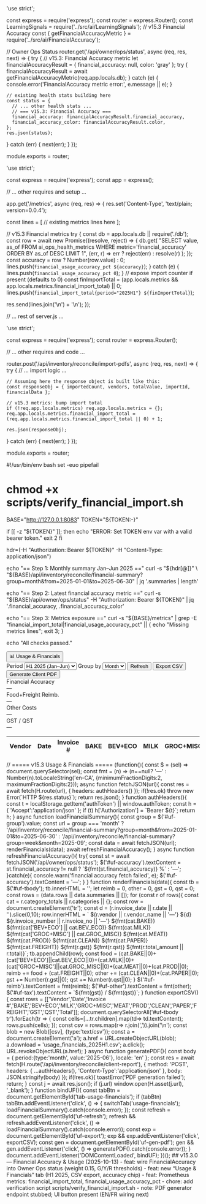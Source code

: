 <file name=backend/routes/owner-ops.js>
'use strict';

const express = require('express');
const router = express.Router();
const LearningSignals = require('../src/ai/LearningSignals');
// v15.3 Financial Accuracy
const { getFinancialAccuracyMetric } = require('../src/ai/FinancialAccuracy');

// Owner Ops Status
router.get('/api/owner/ops/status', async (req, res, next) => {
  try {
    // v15.3: Financial Accuracy metric
    let financialAccuracyResult = { financial_accuracy: null, color: 'gray' };
    try {
      financialAccuracyResult = await getFinancialAccuracyMetric(req.app.locals.db);
    } catch (e) {
      console.error('FinancialAccuracy metric error:', e.message || e);
    }

    // existing health stats building here
    const status = {
      // ... other health stats ...
      // === v15.3: Financial Accuracy ===
      financial_accuracy: financialAccuracyResult.financial_accuracy,
      financial_accuracy_color: financialAccuracyResult.color,
    };
    res.json(status);
  } catch (err) {
    next(err);
  }
});

module.exports = router;
</file>

<file name=backend/server.js>
'use strict';

const express = require('express');
const app = express();

// ... other requires and setup ...

app.get('/metrics', async (req, res) => {
  res.set('Content-Type', 'text/plain; version=0.0.4');

  const lines = [
    // existing metrics lines here
  ];

  // v15.3 Financial metrics
  try {
    const db = app.locals.db || require('./db');
    const row = await new Promise((resolve, reject) => {
      db.get(
        "SELECT value, as_of FROM ai_ops_health_metrics WHERE metric='financial_accuracy' ORDER BY as_of DESC LIMIT 1",
        (err, r) => err ? reject(err) : resolve(r)
      );
    });
    const accuracy = row ? Number(row.value) : 0;
    lines.push(`financial_usage_accuracy_pct ${accuracy}`);
  } catch (e) {
    lines.push(`financial_usage_accuracy_pct 0`);
  }
  // expose import counter if present (defaults to 0)
  const finImportTotal = (app.locals.metrics && app.locals.metrics.financial_import_total) || 0;
  lines.push(`financial_import_total{period="2025H1"} ${finImportTotal}`);

  res.send(lines.join('\n') + '\n');
});

// ... rest of server.js ...
</file>

<file name=backend/routes/inventory-reconcile.js>
'use strict';

const express = require('express');
const router = express.Router();

// ... other requires and code ...

router.post('/api/inventory/reconcile/import-pdfs', async (req, res, next) => {
  try {
    // ... import logic ...

    // Assuming here the response object is built like this:
    const responseObj = { importedCount, vendors, totalValue, importId, financialData };

    // v15.3 metrics: bump import total
    if (!req.app.locals.metrics) req.app.locals.metrics = {};
    req.app.locals.metrics.financial_import_total = (req.app.locals.metrics.financial_import_total || 0) + 1;

    res.json(responseObj);
  } catch (err) {
    next(err);
  }
});

module.exports = router;
</file>

<file name=scripts/verify_financial_import.sh>
#!/usr/bin/env bash
set -euo pipefail

# chmod +x scripts/verify_financial_import.sh

BASE="http://127.0.0.1:8083"
TOKEN="${TOKEN:-}"

if [[ -z "${TOKEN}" ]]; then
  echo "ERROR: Set TOKEN env var with a valid bearer token."
  exit 2
fi

hdr=(-H "Authorization: Bearer ${TOKEN}" -H "Content-Type: application/json")

echo "== Step 1: Monthly summary Jan–Jun 2025 =="
curl -s "${hdr[@]}" \
  "${BASE}/api/inventory/reconcile/financial-summary?group=month&from=2025-01-01&to=2025-06-30" | jq '.summaries | length'

echo "== Step 2: Latest financial accuracy metric =="
curl -s "${BASE}/api/owner/ops/status" -H "Authorization: Bearer ${TOKEN}" | jq '.financial_accuracy, .financial_accuracy_color'

echo "== Step 3: Metrics exposure =="
curl -s "${BASE}/metrics" | grep -E "financial_import_total|financial_usage_accuracy_pct" || {
  echo "Missing metrics lines"; exit 3;
}

echo "All checks passed."
</file>

<file name=frontend/owner-super-console.html>
<!-- ... existing tabs ... -->
<button id="tab-usage-financials" class="np-tab-btn" data-tab="usage-financials">📊 Usage &amp; Financials</button>

<!-- ... existing tab content ... -->

<section id="tabview-usage-financials" class="np-tabview u-hide">
  <div class="u-flex u-gap-12 u-items-center u-mb-12">
    <label for="uf-period">Period</label>
    <select id="uf-period" class="np-input">
      <option value="2025H1">H1 2025 (Jan–Jun)</option>
    </select>
    <label for="uf-group">Group by</label>
    <select id="uf-group" class="np-input">
      <option value="month">Month</option>
      <option value="week">Week</option>
    </select>
    <button id="uf-refresh" class="np-btn">Refresh</button>
    <button id="uf-export" class="np-btn">Export CSV</button>
    <button id="uf-gen-pdf" class="np-btn">Generate Client PDF</button>
  </div>
  <div class="u-grid u-gap-12 u-mb-12">
    <div class="stat-card">
      <div class="stat-label">Financial Accuracy</div>
      <div id="uf-accuracy" class="stat-value">—</div>
    </div>
    <div class="stat-card">
      <div class="stat-label">Food+Freight Reimb.</div>
      <div id="uf-reimb" class="stat-value">—</div>
    </div>
    <div class="stat-card">
      <div class="stat-label">Other Costs</div>
      <div id="uf-other" class="stat-value">—</div>
    </div>
    <div class="stat-card">
      <div class="stat-label">GST / QST</div>
      <div id="uf-tax" class="stat-value">—</div>
    </div>
  </div>
  <div class="table-wrap">
    <table class="np-table" id="uf-table" aria-label="Usage and Financials">
      <thead>
        <tr>
          <th>Vendor</th><th>Date</th><th>Invoice #</th>
          <th>BAKE</th><th>BEV+ECO</th><th>MILK</th><th>GROC+MISC</th>
          <th>MEAT</th><th>PROD</th><th>CLEAN</th><th>PAPER</th><th>FREIGHT</th>
          <th>GST</th><th>QST</th><th>Total</th>
        </tr>
      </thead>
      <tbody id="uf-tbody"></tbody>
    </table>
  </div>
</section>
</file>

<file name=frontend/owner-super-console.js>
// ===== v15.3 Usage & Financials =====
(function(){
  const $ = (sel) => document.querySelector(sel);
  const fmt = (n) => (n==null? '—' : Number(n).toLocaleString('en-CA', {minimumFractionDigits:2, maximumFractionDigits:2}));
  async function fetchJSON(url){
    const res = await fetch(H.route(url), { headers: authHeaders() });
    if(!res.ok) throw new Error(`HTTP ${res.status}`);
    return res.json();
  }
  function authHeaders(){
    const t = localStorage.getItem('authToken') || window.authToken;
    const h = { 'Accept':'application/json' };
    if (t) h['Authorization'] = `Bearer ${t}`;
    return h;
  }
  async function loadFinancialSummary(){
    const group = $('#uf-group').value;
    const url = group === 'month'
      ? '/api/inventory/reconcile/financial-summary?group=month&from=2025-01-01&to=2025-06-30'
      : '/api/inventory/reconcile/financial-summary?group=week&month=2025-09';
    const data = await fetchJSON(url);
    renderFinancials(data);
    await refreshFinancialAccuracy();
  }
  async function refreshFinancialAccuracy(){
    try{
      const st = await fetchJSON('/api/owner/ops/status');
      $('#uf-accuracy').textContent = st.financial_accuracy != null ? `${fmt(st.financial_accuracy)} %` : '—';
    }catch(e){
      console.warn('financial accuracy fetch failed', e);
      $('#uf-accuracy').textContent = '—';
    }
  }
  function renderFinancials(data){
    const tb = $('#uf-tbody');
    tb.innerHTML = '';
    let reimb = 0, other = 0, gst = 0, qst = 0;
    const rows = (data.rows || data.summaries || []);
    for (const r of rows){
      const cat = r.category_totals || r.categories || {};
      const row = document.createElement('tr');
      const d = (r.invoice_date || r.date || '').slice(0,10);
      row.innerHTML = `
        <td>${r.vendor || r.vendor_name || '—'}</td>
        <td>${d}</td>
        <td>${r.invoice_number || r.invoice_no || '—'}</td>
        <td class="ar">${fmt(cat.BAKE)}</td>
        <td class="ar">${fmt(cat['BEV+ECO'] || cat.BEV_ECO)}</td>
        <td class="ar">${fmt(cat.MILK)}</td>
        <td class="ar">${fmt(cat['GROC+MISC'] || cat.GROC_MISC)}</td>
        <td class="ar">${fmt(cat.MEAT)}</td>
        <td class="ar">${fmt(cat.PROD)}</td>
        <td class="ar">${fmt(cat.CLEAN)}</td>
        <td class="ar">${fmt(cat.PAPER)}</td>
        <td class="ar">${fmt(cat.FREIGHT)}</td>
        <td class="ar">${fmt(r.gst)}</td>
        <td class="ar">${fmt(r.qst)}</td>
        <td class="ar">${fmt(r.total_amount || r.total)}</td>`;
      tb.appendChild(row);
      const food = (cat.BAKE||0)+(cat['BEV+ECO']||cat.BEV_ECO||0)+(cat.MILK||0)+(cat['GROC+MISC']||cat.GROC_MISC||0)+(cat.MEAT||0)+(cat.PROD||0);
      reimb += food + (cat.FREIGHT||0);
      other += (cat.CLEAN||0)+(cat.PAPER||0);
      gst += Number(r.gst||0);
      qst += Number(r.qst||0);
    }
    $('#uf-reimb').textContent = fmt(reimb);
    $('#uf-other').textContent = fmt(other);
    $('#uf-tax').textContent = `${fmt(gst)} / ${fmt(qst)}`;
  }
  function exportCSV(){
    const rows = [['Vendor','Date','Invoice #','BAKE','BEV+ECO','MILK','GROC+MISC','MEAT','PROD','CLEAN','PAPER','FREIGHT','GST','QST','Total']];
    document.querySelectorAll('#uf-tbody tr').forEach(tr => {
      const cells=[...tr.children].map(td=> td.textContent);
      rows.push(cells);
    });
    const csv = rows.map(r=> r.join(',')).join('\n');
    const blob = new Blob([csv], {type:'text/csv'});
    const a = document.createElement('a');
    a.href = URL.createObjectURL(blob);
    a.download = 'usage_financials_2025H1.csv';
    a.click();
    URL.revokeObjectURL(a.href);
  }
  async function generatePDF(){
    const body = { period:{type:'month', value:'2025-06'}, locale: 'en' };
    const res = await fetch(H.route('/api/inventory/reconcile/client-report'), {
      method: 'POST',
      headers: { ...authHeaders(), 'Content-Type':'application/json' },
      body: JSON.stringify(body)
    });
    if(!res.ok){ toastError('PDF generation failed'); return; }
    const j = await res.json();
    if (j.url) window.open(H.asset(j.url), '_blank');
  }
  function bindUF(){
    const tabBtn = document.getElementById('tab-usage-financials');
    if (tabBtn) tabBtn.addEventListener('click', () => {
      switchTab('usage-financials');
      loadFinancialSummary().catch(console.error);
    });
    const refresh = document.getElementById('uf-refresh');
    refresh && refresh.addEventListener('click', () => loadFinancialSummary().catch(console.error));
    const exp = document.getElementById('uf-export');
    exp && exp.addEventListener('click', exportCSV);
    const gen = document.getElementById('uf-gen-pdf');
    gen && gen.addEventListener('click', () => generatePDF().catch(console.error));
  }
  document.addEventListener('DOMContentLoaded', bindUF);
})();
</file>

<file name=CHANGELOG.md>
## v15.3.0 — Financial Accuracy & Usage (2025-10-13)
- feat: wire FinancialAccuracy into Owner Ops status (weight 0.15, G/Y/R thresholds)
- feat: new “Usage & Financials” tab (H1 2025, CSV export, accuracy chip)
- feat: Prometheus metrics: financial_import_total, financial_usage_accuracy_pct
- chore: add verification script scripts/verify_financial_import.sh
- note: PDF generator endpoint stubbed; UI button present (EN/FR wiring next)

<!-- existing changelog entries below -->
</file>
